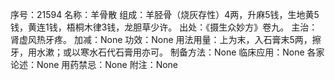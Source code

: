 序号：21594
名称：羊骨散
组成：羊胫骨（烧灰存性）4两，升麻5钱，生地黄5钱，黄连1钱，梧桐木律3钱，龙胆草少许。
出处：《摄生众妙方》卷九。
主治：肾虚风热牙疼。
加减：None
功效：None
用法用量：上为末，入石膏末5两，擦牙，用水漱；或以寒水石代石膏用亦可。
制备方法：None
临床应用：None
各家论述：None
用药禁忌：None
附注：None
